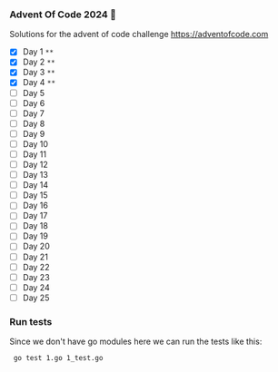 ### Advent Of Code 2024 &#x1F384;

Solutions for the advent of code challenge
https://adventofcode.com

- [x] Day 1 `**`
- [x] Day 2 `**`
- [x] Day 3 `**`
- [x] Day 4 `**`
- [ ] Day 5
- [ ] Day 6
- [ ] Day 7
- [ ] Day 8
- [ ] Day 9
- [ ] Day 10
- [ ] Day 11
- [ ] Day 12
- [ ] Day 13
- [ ] Day 14
- [ ] Day 15
- [ ] Day 16
- [ ] Day 17
- [ ] Day 18
- [ ] Day 19
- [ ] Day 20
- [ ] Day 21
- [ ] Day 22
- [ ] Day 23
- [ ] Day 24
- [ ] Day 25

### Run tests

Since we don't have go modules here we can run the tests like this:
```
 go test 1.go 1_test.go
```
